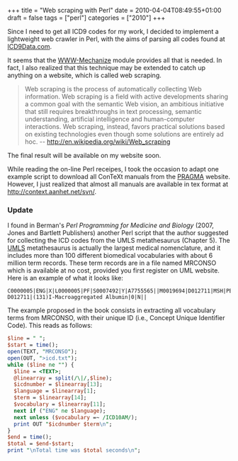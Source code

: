 +++
title = "Web scraping with Perl"
date = 2010-04-04T08:49:55+01:00
draft = false
tags = ["perl"]
categories = ["2010"]
+++


Since I need to get all ICD9 codes for my work, I decided to implement a lightweight web crawler in Perl, with the aims of parsing all codes found at [ICD9Data.com][ICD9Data.com].

<!--more-->

It seems that the [WWW-Mechanize][WWW-Mechanize] module provides all that is needed. In fact, I also realized that this technique may be extended to catch up anything on a website, which is called web scraping.


> Web scraping is the process of automatically collecting Web information. Web scraping is a field with active developments sharing a common goal with the semantic Web vision, an ambitious initiative that still requires breakthroughs in text processing, semantic understanding, artificial intelligence and human-computer interactions. Web scraping, instead, favors practical solutions based on existing technologies even though some solutions are entirely ad hoc.
> -- <http://en.wikipedia.org/wiki/Web_scraping>


The final result will be available on my website soon.

While reading the on-line Perl receipes, I took the occasion to adapt one example script to download all ConTeXt manuals from the [PRAGMA][PRAGMA] website. However, I just realized that almost all manuals are available in tex format at http://context.aanhet.net/svn/.

### Update


I found in Berman's *Perl Programming for Medicine and Biology* (2007, Jones and Bartlett Publishers) another Perl script that the author suggested for collecting the ICD codes from the UMLS metathesaurus (Chapter 5). The [UMLS][UMLS] metathesaurus is actually the largest medical nomenclature, and it includes more than 100 different biomedical vocabularies with about 6 million term records. These term records are in a file named MRCONSO which is available at no cost, provided you first register on UML website. Here is an example of what it looks like:

```
C0000005|ENG|X|L0000005|PF|S0007492|Y|A7755565||M0019694|D012711|MSH|PEN|
D012711|(131)I-Macroaggregated Albumin|0|N||
```

The example proposed in the book consists in extracting all vocabulary terms from MRCONSO, with their unique ID (i.e., Concept Unique Identifier Code). This reads as follows:

```perl
$line = " ";
$start = time();
open(TEXT, "MRCONSO");
open(OUT, ">icd.txt");
while ($line ne "") {
  $line = <TEXT>;
  @linearray = split(/\|/,$line);
  $icdnumber = $linearray[13];
  $language = $linearray[1];
  $term = $linearray[14];
  $vocabulary = $linearray[11];
  next if ("ENG" ne $language);
  next unless ($vocabulary =~ /ICD10AM/);
  print OUT "$icdnumber $term\n";
}
$end = time();
$total = $end-$start;
print "\nTotal time was $total seconds\n";
```

[ICD9Data.com]: http://www.icd9data.com/2009/Volume1/ "ICD9Data.com"
[WWW-Mechanize]: http://search.cpan.org/dist/WWW-Mechanize/ "WWW-Mechanize"
[PRAGMA]: http://www.pragma-ade.com/show-man-1.htm "PRAGMA ADE"
[UMLS]: http://www.nlm.nih.gov/research/umls/
